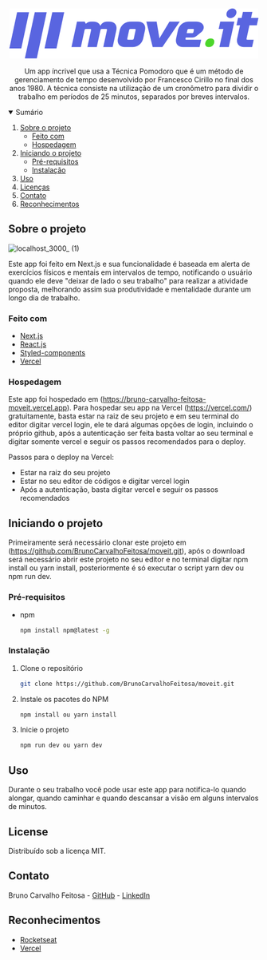 <!-- PROJECT LOGO -->
<br />
<p align="center">
  <a href="https://github.com/BrunoCarvalhoFeitosa/moveit">
    <img src="/public/assets/images/logo-full.svg" alt="Logo" />
  </a>

  <p align="center">
    Um app íncrivel que usa a Técnica Pomodoro que é um método de gerenciamento de tempo desenvolvido por Francesco Cirillo 
    no final dos anos 1980. A técnica consiste na utilização de um cronômetro para dividir o trabalho em períodos de 25 minutos, separados por breves intervalos.
  </p>
</p>



<!-- TABLE OF CONTENTS -->
<details open="open">
  <summary>Sumário</summary>
  <ol>
    <li>
      <a href="#sobre-o-projeto">Sobre o projeto</a>
      <ul>
        <li><a href="#feito-com">Feito com</a></li>
        <li><a href="#hospedagem">Hospedagem</a></li>
      </ul>
    </li>
    <li>
      <a href="#iniciando-o-projeto">Iniciando o projeto</a>
      <ul>
        <li><a href="#pré-requisitos">Pré-requisitos</a></li>
        <li><a href="#instalação">Instalação</a></li>
      </ul>
    </li>
    <li><a href="#uso">Uso</a></li>
    <li><a href="#license">Licenças</a></li>
    <li><a href="#contact">Contato</a></li>
    <li><a href="#acknowledgements">Reconhecimentos</a></li>
  </ol>
</details>



<!-- ABOUT THE PROJECT -->
## Sobre o projeto

![localhost_3000_ (1)](https://user-images.githubusercontent.com/46093815/133947622-3c3988b8-8c5e-4ad9-bca8-feaa12dbbe86.png)

Este app foi feito em Next.js e sua funcionalidade é baseada em alerta de exercícios físicos e mentais em intervalos de tempo, notificando 
o usuário quando ele deve "deixar de lado o seu trabalho" para realizar a atividade proposta, melhorando assim sua produtividade e mentalidade durante
um longo dia de trabalho.

### Feito com

* [Next.js](https://nextjs.org/)
* [React.js](https://pt-br.reactjs.org/)
* [Styled-components](https://styled-components.com/)
* [Vercel](https://vercel.com/)

### Hospedagem

Este app foi hospedado em (https://bruno-carvalho-feitosa-moveit.vercel.app). Para hospedar seu app na Vercel (https://vercel.com/) gratuitamente, basta estar 
na raiz de seu projeto e em seu terminal do editor digitar vercel login, ele te dará algumas opções de login, incluindo o próprio github, após a autenticação 
ser feita basta voltar ao seu terminal e digitar somente vercel e seguir os passos recomendados para o deploy.

Passos para o deploy na Vercel:
* Estar na raiz do seu projeto
* Estar no seu editor de códigos e digitar vercel login
* Após a autenticação, basta digitar vercel e seguir os passos recomendados


<!-- GETTING STARTED -->
## Iniciando o projeto

Primeiramente será necessário clonar este projeto em (https://github.com/BrunoCarvalhoFeitosa/moveit.git), após o download será necessário abrir este projeto no seu
editor e no terminal digitar npm install ou yarn install, posteriormente é só executar o script yarn dev ou npm run dev. 

### Pré-requisitos

* npm
  ```sh
  npm install npm@latest -g
  ```

### Instalação

1. Clone o repositório
   ```sh
   git clone https://github.com/BrunoCarvalhoFeitosa/moveit.git
   ```
2. Instale os pacotes do NPM
   ```sh
   npm install ou yarn install
   ```
   
3. Inicie o projeto
   ```sh
   npm run dev ou yarn dev
   ```


<!-- USAGE EXAMPLES -->
## Uso

Durante o seu trabalho você pode usar este app para notifica-lo quando alongar, quando caminhar e quando descansar a visão em alguns intervalos de minutos.


<!-- LICENSE -->
## License

Distribuído sob a licença MIT.

<!-- CONTACT -->
## Contato

Bruno Carvalho Feitosa - [GitHub](https://github.com/BrunoCarvalhoFeitosa) - [LinkedIn](https://www.linkedin.com/in/bruno-carvalho-feitosa/)


<!-- ACKNOWLEDGEMENTS -->
## Reconhecimentos
* [Rocketseat](https://rocketseat.com.br/)
* [Vercel](https://vercel.com/)

